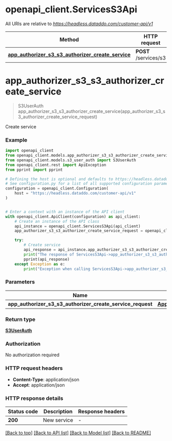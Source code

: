 # openapi_client.ServicesS3Api

All URIs are relative to *https://headless.dataddo.com/customer-api/v1*

Method | HTTP request | Description
------------- | ------------- | -------------
[**app_authorizer_s3_s3_authorizer_create_service**](ServicesS3Api.md#app_authorizer_s3_s3_authorizer_create_service) | **POST** /services/s3 | Create service


# **app_authorizer_s3_s3_authorizer_create_service**
> S3UserAuth app_authorizer_s3_s3_authorizer_create_service(app_authorizer_s3_s3_authorizer_create_service_request)

Create service

### Example


```python
import openapi_client
from openapi_client.models.app_authorizer_s3_s3_authorizer_create_service_request import AppAuthorizerS3S3AuthorizerCreateServiceRequest
from openapi_client.models.s3_user_auth import S3UserAuth
from openapi_client.rest import ApiException
from pprint import pprint

# Defining the host is optional and defaults to https://headless.dataddo.com/customer-api/v1
# See configuration.py for a list of all supported configuration parameters.
configuration = openapi_client.Configuration(
    host = "https://headless.dataddo.com/customer-api/v1"
)


# Enter a context with an instance of the API client
with openapi_client.ApiClient(configuration) as api_client:
    # Create an instance of the API class
    api_instance = openapi_client.ServicesS3Api(api_client)
    app_authorizer_s3_s3_authorizer_create_service_request = openapi_client.AppAuthorizerS3S3AuthorizerCreateServiceRequest() # AppAuthorizerS3S3AuthorizerCreateServiceRequest | 

    try:
        # Create service
        api_response = api_instance.app_authorizer_s3_s3_authorizer_create_service(app_authorizer_s3_s3_authorizer_create_service_request)
        print("The response of ServicesS3Api->app_authorizer_s3_s3_authorizer_create_service:\n")
        pprint(api_response)
    except Exception as e:
        print("Exception when calling ServicesS3Api->app_authorizer_s3_s3_authorizer_create_service: %s\n" % e)
```



### Parameters


Name | Type | Description  | Notes
------------- | ------------- | ------------- | -------------
 **app_authorizer_s3_s3_authorizer_create_service_request** | [**AppAuthorizerS3S3AuthorizerCreateServiceRequest**](AppAuthorizerS3S3AuthorizerCreateServiceRequest.md)|  | 

### Return type

[**S3UserAuth**](S3UserAuth.md)

### Authorization

No authorization required

### HTTP request headers

 - **Content-Type**: application/json
 - **Accept**: application/json

### HTTP response details

| Status code | Description | Response headers |
|-------------|-------------|------------------|
**200** | New service |  -  |

[[Back to top]](#) [[Back to API list]](../README.md#documentation-for-api-endpoints) [[Back to Model list]](../README.md#documentation-for-models) [[Back to README]](../README.md)

